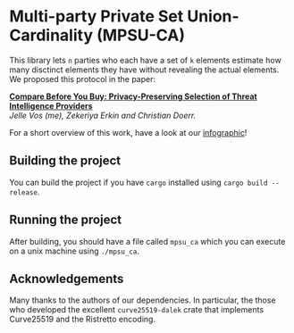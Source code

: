 # Multi-party Private Set Union-Cardinality (MPSU-CA)
This library lets `n` parties who each have a set of `k` elements estimate how many disctinct elements they have without
revealing the actual elements. We proposed this protocol in the paper:

[**Compare Before You Buy: Privacy-Preserving
Selection of Threat Intelligence Providers**](https://eprint.iacr.org/2021/1260)<br>
*Jelle Vos (me), Zekeriya Erkin and Christian Doerr.*

For a short overview of this work, have a look at our [infographic](infographic.pdf)!

## Building the project
You can build the project if you have `cargo` installed using `cargo build --release`.

## Running the project
After building, you should have a file called `mpsu_ca` which you can execute on a unix machine using `./mpsu_ca`. 

## Acknowledgements
Many thanks to the authors of our dependencies. In particular, the those who developed the excellent `curve25519-dalek`
crate that implements Curve25519 and the Ristretto encoding.
